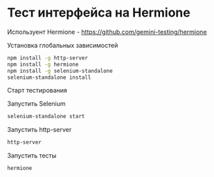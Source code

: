 # Тест интерфейса на Hermione

Используент Hermione - https://github.com/gemini-testing/hermione

Установка глобальных зависимостей
```bash
npm install -g http-server
npm install -g hermione
npm install -g selenium-standalone
selenium-standalone install
```

Старт тестирования

Запустить Selenium
```bash
selenium-standalone start
```

Запустить http-server
```bash
http-server
```

Запустить тесты
```bash
hermione
```
